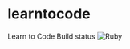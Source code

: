 # learntocode
Learn to Code 
Build status
![Ruby](https://github.com/bazooka720/learntocode/workflows/Ruby/badge.svg?branch=master)



